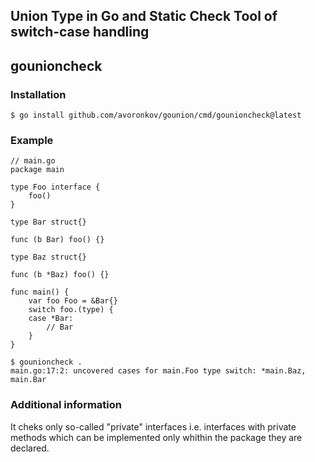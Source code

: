 ## Union Type in Go and Static Check Tool of switch-case handling  

## gounioncheck

### Installation 

```
$ go install github.com/avoronkov/gounion/cmd/gounioncheck@latest
```

### Example

```
// main.go
package main

type Foo interface {
	foo()
}

type Bar struct{}

func (b Bar) foo() {}

type Baz struct{}

func (b *Baz) foo() {}

func main() {
	var foo Foo = &Bar{}
	switch foo.(type) {
	case *Bar:
		// Bar
	}
}
```

```console
$ gounioncheck .
main.go:17:2: uncovered cases for main.Foo type switch: *main.Baz, main.Bar
```

### Additional information

It cheks only so-called "private" interfaces i.e. interfaces with private methods which can be implemented only whithin the package they are declared.
